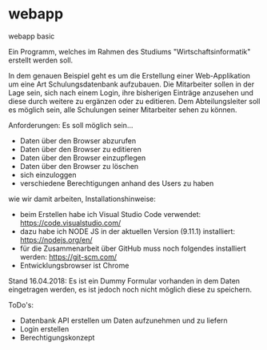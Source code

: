 # webapp
webapp basic

Ein Programm, welches im Rahmen des Studiums "Wirtschaftsinformatik" erstellt werden soll.

In dem genauen Beispiel geht es um die Erstellung einer Web-Applikation um eine Art Schulungsdatenbank aufzubauen. Die Mitarbeiter sollen in der Lage sein, sich nach einem Login, ihre bisherigen Einträge anzusehen und diese durch weitere zu ergänzen oder zu editieren.
Dem Abteilungsleiter soll es möglich sein, alle Schulungen seiner Mitarbeiter sehen zu können.

Anforderungen:
Es soll möglich sein...
- Daten über den Browser abzurufen
- Daten über den Browser zu editieren
- Daten über den Browser einzupflegen
- Daten über den Browser zu löschen
- sich einzuloggen
- verschiedene Berechtigungen anhand des Users zu haben




wie wir damit arbeiten, Installationshinweise:
- beim Erstellen habe ich Visual Studio Code verwendet: https://code.visualstudio.com/
- dazu habe ich NODE JS in der aktuellen Version (9.11.1) installiert: https://nodejs.org/en/
- für die Zusammenarbeit über GitHub muss noch folgendes installiert werden: https://git-scm.com/
- Entwicklungsbrowser ist Chrome

Stand 16.04.2018:
Es ist ein Dummy Formular vorhanden in dem Daten eingetragen werden, es ist jedoch noch nicht möglich diese zu speichern.



ToDo's:
- Datenbank API erstellen um Daten aufzunehmen und zu liefern
- Login erstellen
- Berechtigungskonzept
